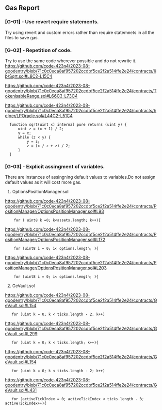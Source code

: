 ## Gas Report

### [G-01] - Use revert require statements.
Try using revert and custom errors rather than require statemnets in all the files to save gas.

### [G-02] - Repetition of code.
Try to use the same code wherever possible and do not rewrite it.
https://github.com/code-423n4/2023-08-goodentry/blob/71c0c0eca8af957202ccdbf5ce2f2a514ffe2e24/contracts/lib/Sqrt.sol#L8C2-L15C4

https://github.com/code-423n4/2023-08-goodentry/blob/71c0c0eca8af957202ccdbf5ce2f2a514ffe2e24/contracts/TokenisableRange.sol#L66C3-L73C4

https://github.com/code-423n4/2023-08-goodentry/blob/71c0c0eca8af957202ccdbf5ce2f2a514ffe2e24/contracts/helper/LPOracle.sol#L44C2-L51C4

```solidity
  function sqrt(uint x) internal pure returns (uint y) {
      uint z = (x + 1) / 2;
      y = x;
      while (z < y) {
          y = z;
          z = (x / z + z) / 2;
      }
  }
```

### [G-03] - Explicit assingment of variables.
There are instances of assingning default values to variables.Do not assign default values as it will cost more gas.

1. OptionsPositionManager.sol

https://github.com/code-423n4/2023-08-goodentry/blob/71c0c0eca8af957202ccdbf5ce2f2a514ffe2e24/contracts/PositionManager/OptionsPositionManager.sol#L93
```
    for ( uint8 k =0; k<assets.length; k++){
```

https://github.com/code-423n4/2023-08-goodentry/blob/71c0c0eca8af957202ccdbf5ce2f2a514ffe2e24/contracts/PositionManager/OptionsPositionManager.sol#L172
```
    for (uint8 i = 0; i< options.length; ){
```

https://github.com/code-423n4/2023-08-goodentry/blob/71c0c0eca8af957202ccdbf5ce2f2a514ffe2e24/contracts/PositionManager/OptionsPositionManager.sol#L203
```solidity
    for (uint8 i = 0; i< options.length; ){
```

2. GeVault.sol

https://github.com/code-423n4/2023-08-goodentry/blob/71c0c0eca8af957202ccdbf5ce2f2a514ffe2e24/contracts/GeVault.sol#L154
```solidity
   for (uint k = 0; k < ticks.length - 2; k++) 
```

https://github.com/code-423n4/2023-08-goodentry/blob/71c0c0eca8af957202ccdbf5ce2f2a514ffe2e24/contracts/GeVault.sol#L299
```solidity
   for (uint k = 0; k < ticks.length; k++){
```
https://github.com/code-423n4/2023-08-goodentry/blob/71c0c0eca8af957202ccdbf5ce2f2a514ffe2e24/contracts/GeVault.sol#L154
```solidity
   for (uint k = 0; k < ticks.length - 2; k++) 
```

https://github.com/code-423n4/2023-08-goodentry/blob/71c0c0eca8af957202ccdbf5ce2f2a514ffe2e24/contracts/GeVault.sol#L431
```solidity
   for (activeTickIndex = 0; activeTickIndex < ticks.length - 3; activeTickIndex++){
```

